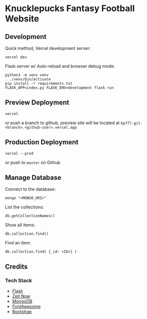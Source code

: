 # Knucklepucks Fantasy Football Website

## Development

Quick method, Vercel development server:

```
vercel dev
```

Flask server w/ Auto-reload and browser debug mode:

```
python3 -m venv venv
. ./venv/bin/activate
pip install -r requirements.txt
FLASK_APP=index.py FLASK_ENV=development flask run
```

## Preview Deployment

`vercel`

or push a branch to github, preview site will be located at `kpffl-git-<branch>.<github-user>.vercel.app`

## Production Deployment

`vercel --prod`

or push to `master` on Github

## Manage Database

Connect to the database:

`mongo "<MONGO_URI>"`

List the collections:

`db.getCollectionNames()`

Show all items:

`db.collection.find()`

Find an item:

`db.collection.find( {_id: <ID>} )`

## Credits

### Tech Stack

- [Flask](https://palletsprojects.com/p/flask/)
- [Zeit Now](https://zeit.co/)
- [MongoDB](https://www.mongodb.com/)
- [FontAwesome](https://fontawesome.com/)
- [Bootstrap](https://getbootstrap.com/)

